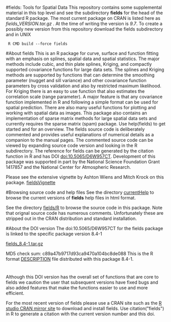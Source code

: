 

#fields: Tools for Spatial Data 
This repository contains some supplemental material in this top level and see the subdirectory **fields** for the head of the standard R package. 
The most current package on CRAN  is listed here as *fields_VERSION.tar.gz* . At the time of writing the version is *9.7*.
To create a possibly new version from this repository download the fields subdirectory and in UNIX
```
 R CMD build --force fields
```
#About fields
This is an R package 
 for curve, surface and function fitting with an emphasis
 on splines, spatial data and spatial statistics. The major methods
 include cubic, and thin plate splines, Kriging, and compactly supported
 covariance functions for large data sets. The splines and Kriging methods are
 supported by functions that can determine the smoothing parameter
 (nugget and sill variance) and other covariance function parameters by cross
 validation and also by restricted maximum likelihood. For Kriging
 there is an easy to use function that also estimates the correlation
 scale (range parameter).  A major feature is that any covariance function
 implemented in R and following a simple format can be used for
 spatial prediction. There are also many useful functions for plotting
 and working with spatial data as images. This package also contains
 an implementation of sparse matrix methods for large spatial data
 sets and currently requires the sparse matrix (spam) package. Use
 help(fields) to get started and for an overview.  The fields source
 code is deliberately commented and provides useful explanations of
 numerical details as a companion to the manual pages. The commented
 source code can be viewed by expanding  source code version
 and looking in the R subdirectory. The reference for fields can be generated
 by the citation function in R and has DOI <doi:10.5065/D6W957CT>. 
  Development
 of this package was supported in part by the National Science Foundation  Grant
 1417857 and the National Center for Atmospheric Research. 
 
 
 Please see the extensive vignette by Ashton Wiens and Mitch Krock on this package. [fieldsVignette](fieldsVignette.html)
 
#Browsing source code and help files
See the directory  [currentHelp](currentHelp) to browse the current versions of **fields** help files in html format. 

See the  directory [fields/R](fields/R) to browse the source code in this package. Note that orignal source code has numerous comments. Unfortunately these are stripped out in the CRAN distribution and standard installation.  

#About the DOI version 
The doi:10.5065/D6W957CT for the fields package is linked to the specific package version 8.4-1 

[fields_8.4-1.tar.gz](DOIinfo/fields_8.4-1.tar.gz)

MD5 check sum: 
 c89a47b9717d93ca9470a104bc8de088 
  This is the R format [DESCRIPTION](DOIinfo/DESCRIPTION) file distributed with this package 8.4-1.
#  
 Although this DOI version has the overall set of functions that are core to fields we caution the user that subsequent versions have fixed bugs and also added features that make the functions easier to use and more efficient. 
 

For the most recent version of fields please use a CRAN site such as the  [R studio CRAN  mirror site](http://cran.rstudio.com/) to download and install fields. Use citation("fields") in R to generate a citation with the current version number and this doi.





